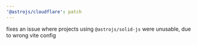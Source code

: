 ```yaml
---
'@astrojs/cloudflare': patch
---
```


fixes an issue where projects using `@astrojs/solid-js` were unusable, due to wrong vite config
